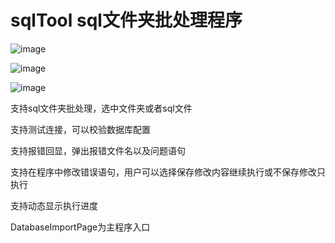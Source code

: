 # sqlTool sql文件夹批处理程序

![image](https://github.com/ShangyiAlone/sqlTool/assets/92379749/0e2fc7da-5b6f-420f-ab88-ba666e44ba94)

![image](https://github.com/ShangyiAlone/sqlTool/assets/92379749/cd949bcb-8eb8-4737-b6d7-86ea083d94c8)

![image](https://github.com/ShangyiAlone/sqlTool/assets/92379749/1daf47a0-7818-417d-a84c-d9d3086d595e)



支持sql文件夹批处理，选中文件夹或者sql文件

支持测试连接，可以校验数据库配置

支持报错回显，弹出报错文件名以及问题语句

支持在程序中修改错误语句，用户可以选择保存修改内容继续执行或不保存修改只执行

支持动态显示执行进度

DatabaseImportPage为主程序入口







